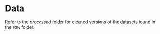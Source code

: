 # Data

Refer to the *processed* folder for cleaned versions of the datasets found in the *raw* folder.
